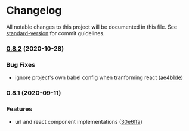 # Changelog

All notable changes to this project will be documented in this file. See [standard-version](https://github.com/conventional-changelog/standard-version) for commit guidelines.

### [0.8.2](https://github.com/ecomfe/svg-mixed-loader/compare/v0.8.1...v0.8.2) (2020-10-28)


### Bug Fixes

* ignore project's own babel config when tranforming react ([ae4b1de](https://github.com/ecomfe/svg-mixed-loader/commit/ae4b1deb5a7a9395e488f6c7294efb4ede7135d3))

### 0.8.1 (2020-09-11)


### Features

* url and react component implementations ([30e6ffa](https://github.com/ecomfe/svg-mixed-loader/commit/30e6ffa719a0b5d704e0570690039d7a7fdbc5db))
